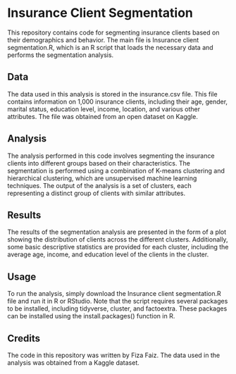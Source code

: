 # Insurance Client Segmentation
This repository contains code for segmenting insurance clients based on their demographics and behavior. The main file is Insurance client segmentation.R, which is an R script that loads the necessary data and performs the segmentation analysis.

## Data
The data used in this analysis is stored in the insurance.csv file. This file contains information on 1,000 insurance clients, including their age, gender, marital status, education level, income, location, and various other attributes. The file was obtained from an open dataset on Kaggle.

## Analysis
The analysis performed in this code involves segmenting the insurance clients into different groups based on their characteristics. The segmentation is performed using a combination of K-means clustering and hierarchical clustering, which are unsupervised machine learning techniques. The output of the analysis is a set of clusters, each representing a distinct group of clients with similar attributes.

## Results
The results of the segmentation analysis are presented in the form of a plot showing the distribution of clients across the different clusters. Additionally, some basic descriptive statistics are provided for each cluster, including the average age, income, and education level of the clients in the cluster.

## Usage
To run the analysis, simply download the Insurance client segmentation.R file and run it in R or RStudio. Note that the script requires several packages to be installed, including tidyverse, cluster, and factoextra. These packages can be installed using the install.packages() function in R.

## Credits
The code in this repository was written by Fiza Faiz. The data used in the analysis was obtained from a Kaggle dataset.
